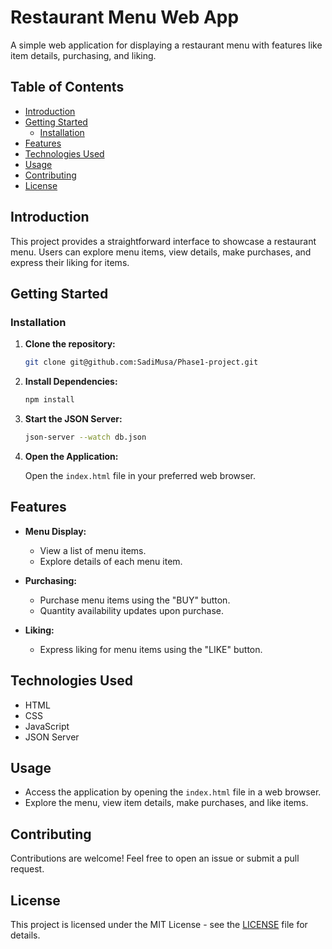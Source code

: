 
# Restaurant Menu Web App

A simple web application for displaying a restaurant menu with features like item details, purchasing, and liking.

## Table of Contents

- [Introduction](#introduction)
- [Getting Started](#getting-started)
  - [Installation](#installation)
- [Features](#features)
- [Technologies Used](#technologies-used)
- [Usage](#usage)
- [Contributing](#contributing)
- [License](#license)

## Introduction

This project provides a straightforward interface to showcase a restaurant menu. Users can explore menu items, view details, make purchases, and express their liking for items.

## Getting Started
### Installation

1. **Clone the repository:**

   ```bash
   git clone git@github.com:SadiMusa/Phase1-project.git
   ```

2. **Install Dependencies:**

   ```bash
   npm install
   ```

3. **Start the JSON Server:**

   ```bash
   json-server --watch db.json
   ```

4. **Open the Application:**

   Open the `index.html` file in your preferred web browser.

## Features

- **Menu Display:**
  - View a list of menu items.
  - Explore details of each menu item.

- **Purchasing:**
  - Purchase menu items using the "BUY" button.
  - Quantity availability updates upon purchase.

- **Liking:**
  - Express liking for menu items using the "LIKE" button.

## Technologies Used

- HTML
- CSS
- JavaScript
- JSON Server

## Usage

- Access the application by opening the `index.html` file in a web browser.
- Explore the menu, view item details, make purchases, and like items.

## Contributing

Contributions are welcome! Feel free to open an issue or submit a pull request.
## License

This project is licensed under the MIT License - see the [LICENSE](LICENSE) file for details.
